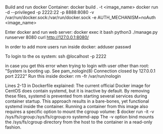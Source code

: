Build and run docker Container:
docker build . -t <image_name>
docker run -d --privileged -p 2222:22 -p 8888:8080 -v /var/run/docker.sock:/var/run/docker.sock -e AUTH_MECHANISM=noAuth <image_name>

Enter docker and run web server:
docker exec it <CONTAINER ID> bash
python3 ./manage.py runserver 8080 
curl http://127.0.0.1:8080/

In order to add more users run inside docker: 
adduser <username>
passwd <username>

To login to the os system:
ssh <username>@localhost -p 2222

in case you get this error when trying to login with user other than root: 
"System is booting up. See pam_nologin(8) 
Connection closed by 127.0.0.1 port 2222"
Run this inside docker: 
rm -fr /var/run/nologin

Lines 2-13 in Dockerfile explained:
The current official Docker image for CentOS does contain systemd, but it is inactive by default.
By removing these files, systemd is prevented from starting several services during container startup. This approach results in a bare-bones, yet functional systemd inside the container.
Running a container from this image also requires a specific option to mount the cgroup volume:
$ docker run -it -v /sys/fs/cgroup:/sys/fs/cgroup:ro systemd-app
The -v option bind mounts the /sys/fs/cgroup directory from the host to the container in a read-only fashion.
